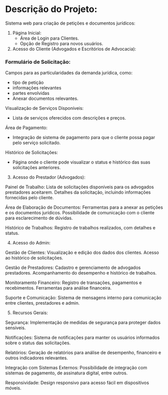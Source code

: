 # Descrição do Projeto:

Sistema web para criação de petições e documentos jurídicos:

1. Página Inicial:
   - Área de Login para Clientes.
   - Opção de Registro para novos usuários.
2. Acesso do Cliente (Advogados e Escritórios de Advocacia):

### Formulário de Solicitação:

Campos para as particularidades da demanda jurídica, como:

- tipo de petição
- informações relevantes
- partes envolvidas
- Anexar documentos relevantes.

Visualização de Serviços Disponíveis:

- Lista de serviços oferecidos com descrições e preços.

Área de Pagamento:

- Integração de sistema de pagamento para que o cliente possa pagar pelo serviço solicitado.

Histórico de Solicitações:

- Página onde o cliente pode visualizar o status e histórico das suas solicitações anteriores.

3. Acesso do Prestador (Advogados):

Painel de Trabalho:
Lista de solicitações disponíveis para os advogados prestadores aceitarem.
Detalhes da solicitação, incluindo informações fornecidas pelo cliente.

Área de Elaboração de Documentos:
Ferramentas para a anexar as petições e os documentos jurídicos.
Possibilidade de comunicação com o cliente para esclarecimento de dúvidas.

Histórico de Trabalhos:
Registro de trabalhos realizados, com detalhes e status.

4. Acesso do Admin:

Gestão de Clientes:
Visualização e edição dos dados dos clientes.
Acesso ao histórico de solicitações.

Gestão de Prestadores:
Cadastro e gerenciamento de advogados prestadores.
Acompanhamento do desempenho e histórico de trabalhos.

Monitoramento Financeiro:
Registro de transações, pagamentos e recebimentos.
Ferramentas para análise financeira.

Suporte e Comunicação:
Sistema de mensagens interno para comunicação entre clientes, prestadores e admin.

5. Recursos Gerais:

Segurança:
Implementação de medidas de segurança para proteger dados sensíveis.

Notificações:
Sistema de notificações para manter os usuários informados sobre o status das solicitações.

Relatórios:
Geração de relatórios para análise de desempenho, financeiro e outros indicadores relevantes.

Integração com Sistemas Externos:
Possibilidade de integração com sistemas de pagamento, de assinatura digital, entre outros.

Responsividade:
Design responsivo para acesso fácil em dispositivos móveis.
